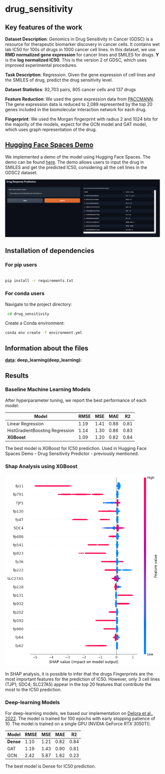 # drug_sensitivity

## Key features of the work

**Dataset Description**: Genomics in Drug Sensitivity in Cancer (GDSC) is a resource for therapeutic biomarker discovery in cancer cells. It contains wet lab IC50 for 100s of drugs in 1000 cancer cell lines. In this dataset, we use **RMD normalized gene expression** for cancer lines and SMILES for drugs. **Y** is the **log normalized IC50**. This is the version 2 of GDSC, which uses improved experimental procedures.

**Task Description**: Regression. Given the gene expression of cell lines and the SMILES of drug, predict the drug sensitivity level.

**Dataset Statistics**: 92,703 pairs, 805 cancer cells and 137 drugs

**Feature Reduction**: We used the gene expression data from [PACCMANN](https://academic.oup.com/nar/article/48/W1/W502/5836770). The gene expression data is reduced to 2,089 represented by the top 20 genes included in the biomolecular interaction network for each drug.

**Fingerprint**: We used the Morgan fingerprint with radius 2 and 1024 bits for the majority of the models, expect for the GCN model and GAT model, which uses graph representation of the drug.

## <ins>Hugging Face Spaces Demo
We implemented a demo of the model using Hugging Face Spaces. The demo can be found [here](https://huggingface.co/spaces/paulo-seixal/drug_sensitivity). The demo allows users to input the drug in SMILES and get the predicted IC50, considering all the cell lines in the GDSC2 dataset.

![hug](data/hugging_face_spaces.png)

## Installation of dependencies

### For pip users

```bash

pip install -r requirements.txt

```

### For conda users


 Navigate to the project directory:

   ```bash
    cd drug_sensitivity
   ```


Create a Conda environment:

```bash
conda env create -f environment.yml
```
## Information about the files

**<sis>[data](data):**
**<sis>deep_learning(deep_learning):**
**<sis>**
**<sis>**
**<sis>**
**<sis>**
**<sis>**
**<sis>**


## Results

### Baseline Machine Learning Models
After hyperparameter tuning, we report the best performance of each model:

| Model | RMSE | MSE | MAE | R2 |
| --- | --- | --- | --- | --- |
| Linear Regression | 1.19 | 1.41 | 0.88 | 0.81 |
| HistGradientBoosting Regression | 1.14 | 1.30 | 0.86 | 0.83 |
| **XGBoost** | 1.09 | 1.20 | 0.82 | 0.84 |

The best model is XGBoost for IC50 prediction. Used in Hugging Face Spaces Demo - Drug Sensitivity Predictor - previously mentioned.

### Shap Analysis using XGBoost

![shap](data/Shap_analysis.png)

In SHAP analysis, it is possible to infer that the drugs Fingerprints are the most important features for the prediction of IC50. However, only 3 cell lines (TJP1; SDC4; SLC27A5) appear in the top 20 features that contribute the most to the IC50 prediction. 

### Deep-learning Models

For deep-learning models, we based our implementation on [Delora et al., 2022](https://github.com/BioSystemsUM/drug_response_pipeline). The model is trained for 100 epochs with early stopping patience of 10. The model is trained on a single GPU (NVIDIA GeForce RTX 3050TI).

| Model | RMSE | MSE | MAE | R2 |
| --- | --- | --- | --- | --- |
| **Dense** | 1.10 | 1.21 | 0.82 | 0.84 |
| GAT | 1.19 | 1.43 | 0.90 | 0.81 |
| GCN | 2.42 | 5.87 | 1.82 | 0.23 |

The best model is Dense for IC50 prediction.
